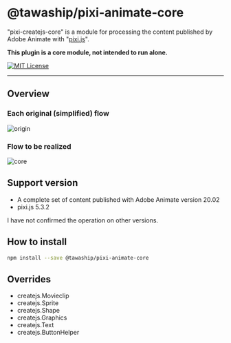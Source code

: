 # @tawaship/pixi-animate-core

"pixi-createjs-core" is a module for processing the content published by Adobe Animate with "[pixi.js](https://github.com/pixijs/pixi.js)".

**This plugin is a core module, not intended to run alone.**

[![MIT License](http://img.shields.io/badge/license-MIT-blue.svg?style=flat)](LICENSE)

---

## Overview

### Each original (simplified) flow

![origin](https://raw.githubusercontent.com/tawaship/pixi-animate-core/master/origin.png)

### Flow to be realized

![core](https://raw.githubusercontent.com/tawaship/pixi-animate-core/master/core.png)

## Support version

- A complete set of content published with Adobe Animate version 20.02
- pixi.js 5.3.2

I have not confirmed the operation on other versions.

## How to install

```sh
npm install --save @tawaship/pixi-animate-core
```

## Overrides

- createjs.Movieclip
- createjs.Sprite
- createjs.Shape
- createjs.Graphics
- createjs.Text
- createjs.ButtonHelper